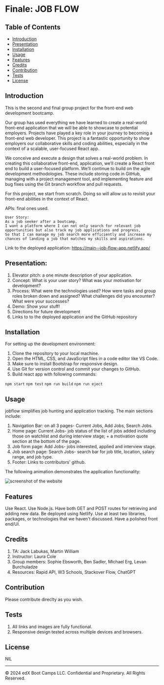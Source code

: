 # Finale: JOB FLOW 

## Table of Contents

* [Introduction](#introduction)
* [Presentation](#presentation)
* [Installation](#installation)
* [Usage](#usage)
* [Features](#features)
* [Credits](#credits)
* [Contribution](#contribution)
* [Tests](#tests)
* [License](#license)

## Introduction

This is the second and final group project for the front-end web development bootcamp. 

Our group has used everything we have learned to create a real-world front-end application that we will be able to showcase to potential employers. Projects have played a key role in your journey to becoming a front-end web developer. This project is a fantastic opportunity to show employers our collaborative skills and coding abilities, especially in the context of a scalable, user-focused React app. 

We conceive and execute a design that solves a real-world problem. In creating this collaborative front-end, application, we’ll create a React front end to build a user-focused platform. We’ll continue to build on the agile development methodologies. These include storing code in GitHub, managing with a project management tool, and implementing feature and bug fixes using the Git branch workflow and pull requests.

For this project, we start from scratch. Doing so will allow us to revisit your front-end abilities in the context of React. 

APIs: final ones used.

`User Story:`  
`As a job seeker after a bootcamp,`  
`I want a platform where I can not only search for relevant job opportunities but also track my job applications and progress,`  
`So that I can manage my job search more efficiently and increase my chances of landing a job that matches my skills and aspirations.`  

Link to the deployed application: https://main--job-flow-app.netlify.app/

## Presentation: 

1. Elevator pitch: a one minute description of your application.
2. Concept: What is your user story? What was your motivation for development?
3. Process: What were the technologies used? How were tasks and group roles broken down and assigned? What challenges did you encounter? What were your successes?
4. Demo: Show your stuff!
5. Directions for future development
6. Links to to the deployed application and the GitHub repository

## Installation

For setting up the development environment:

1. Clone the repository to your local machine.
2. Open the HTML, CSS, and JavaScript files in a code editor like VS Code.
3. Make sure to install Bootstrap for responsive design.
4. Use Git for version control and commit your changes to GitHub.
5. Build react app with following commands: 

`npm start`
`npm test`
`npm run build`
`npm run eject`

## Usage 

jobflow simplifies job hunting and application tracking. The main sections include:

1. Navigation Bar: on all 3 pages- Current Jobs, Add Jobs, Search Jobs. 
2. Home page: Current Jobs- job status of the list of jobs added including those on watchlist and during interview stage; + a motivation quote section at the bottom of the page. 
3. Job form page: Add Jobs- jobs interested, applied and interview stage. 
4. Job search page: Search Jobs- search bar for job title, location, salary range, and job type. 
5. Footer: Links to contributors' github. 

The following animation demonstrates the application functionality:

![screenshot of the website](<to be screenshot>)

## Features

Use React.
Use Node.js.
Have both GET and POST routes for retrieving and adding new data.
Be deployed using Netlify.
Use at least two libraries, packages, or technologies that we haven't discussed.
Have a polished front end/UI.

## Credits

1) TA: Jack Labukas, Martin William 
2) Instructor: Laura Cole
3) Group members: ​Sophie Ebsworth, Ben Sadler, Michael Erg, Levan Burchuladze
4) Resources: Rapid API, W3 Schools, Stackover Flow, ChatGPT 

## Contribution

Please contribute direclty as you wish. 

## Tests

1. All links and images are fully functional.
2. Responsive design tested across multiple devices and browsers.

## License

NIL 

---
© 2024 edX Boot Camps LLC. Confidential and Proprietary. All Rights Reserved.
